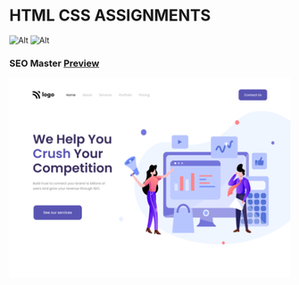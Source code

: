# HTML CSS ASSIGNMENTS

![Alt](https://img.shields.io/badge/-HTML-green)
![Alt](https://img.shields.io/badge/-CSS-yellow)

### SEO Master [Preview](./SEO%20Master%20Landing%20Page/README.md)

![Alt](./SEO%20Master%20Landing%20Page/output.png)
